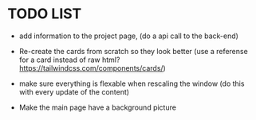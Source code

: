 # TODO LIST

- add information to the project page, (do a api call to the back-end)
- Re-create the cards from scratch so they look better (use a referense for a card instead of raw html? https://tailwindcss.com/components/cards/)
- make sure everything is flexable when rescaling the window (do this with every update of the content)

- Make the main page have a background picture
